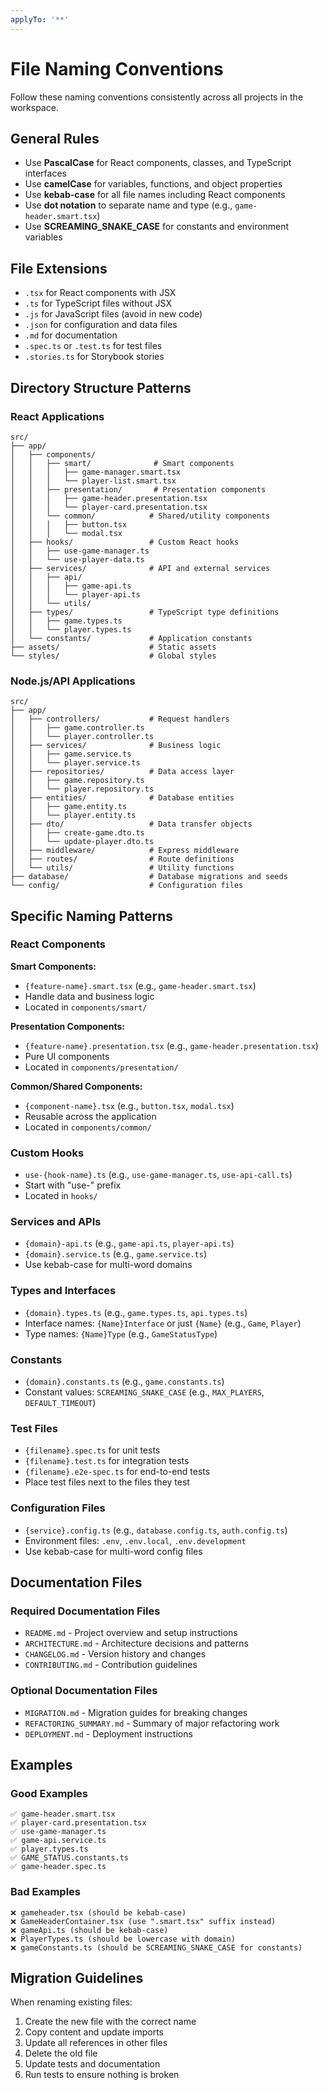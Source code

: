 ```yaml
---
applyTo: '**'
---
```


# File Naming Conventions

Follow these naming conventions consistently across all projects in the workspace.

## General Rules

- Use **PascalCase** for React components, classes, and TypeScript interfaces
- Use **camelCase** for variables, functions, and object properties
- Use **kebab-case** for all file names including React components
- Use **dot notation** to separate name and type (e.g., `game-header.smart.tsx`)
- Use **SCREAMING_SNAKE_CASE** for constants and environment variables

## File Extensions

- `.tsx` for React components with JSX
- `.ts` for TypeScript files without JSX
- `.js` for JavaScript files (avoid in new code)
- `.json` for configuration and data files
- `.md` for documentation
- `.spec.ts` or `.test.ts` for test files
- `.stories.ts` for Storybook stories

## Directory Structure Patterns

### React Applications

```
src/
├── app/
│   ├── components/
│   │   ├── smart/              # Smart components
│   │   │   ├── game-manager.smart.tsx
│   │   │   └── player-list.smart.tsx
│   │   ├── presentation/       # Presentation components
│   │   │   ├── game-header.presentation.tsx
│   │   │   └── player-card.presentation.tsx
│   │   └── common/            # Shared/utility components
│   │   │   ├── button.tsx
│   │   │   └── modal.tsx
│   ├── hooks/                 # Custom React hooks
│   │   ├── use-game-manager.ts
│   │   └── use-player-data.ts
│   ├── services/              # API and external services
│   │   ├── api/
│   │   │   ├── game-api.ts
│   │   │   └── player-api.ts
│   │   └── utils/
│   ├── types/                 # TypeScript type definitions
│   │   ├── game.types.ts
│   │   └── player.types.ts
│   └── constants/             # Application constants
├── assets/                    # Static assets
└── styles/                    # Global styles
```

### Node.js/API Applications

```
src/
├── app/
│   ├── controllers/           # Request handlers
│   │   ├── game.controller.ts
│   │   └── player.controller.ts
│   ├── services/              # Business logic
│   │   ├── game.service.ts
│   │   └── player.service.ts
│   ├── repositories/          # Data access layer
│   │   ├── game.repository.ts
│   │   └── player.repository.ts
│   ├── entities/              # Database entities
│   │   ├── game.entity.ts
│   │   └── player.entity.ts
│   ├── dto/                   # Data transfer objects
│   │   ├── create-game.dto.ts
│   │   └── update-player.dto.ts
│   ├── middleware/            # Express middleware
│   ├── routes/                # Route definitions
│   └── utils/                 # Utility functions
├── database/                  # Database migrations and seeds
└── config/                    # Configuration files
```

## Specific Naming Patterns

### React Components

**Smart Components:**

- `{feature-name}.smart.tsx` (e.g., `game-header.smart.tsx`)
- Handle data and business logic
- Located in `components/smart/`

**Presentation Components:**

- `{feature-name}.presentation.tsx` (e.g., `game-header.presentation.tsx`)
- Pure UI components
- Located in `components/presentation/`

**Common/Shared Components:**

- `{component-name}.tsx` (e.g., `button.tsx`, `modal.tsx`)
- Reusable across the application
- Located in `components/common/`

### Custom Hooks

- `use-{hook-name}.ts` (e.g., `use-game-manager.ts`, `use-api-call.ts`)
- Start with "use-" prefix
- Located in `hooks/`

### Services and APIs

- `{domain}-api.ts` (e.g., `game-api.ts`, `player-api.ts`)
- `{domain}.service.ts` (e.g., `game.service.ts`)
- Use kebab-case for multi-word domains

### Types and Interfaces

- `{domain}.types.ts` (e.g., `game.types.ts`, `api.types.ts`)
- Interface names: `{Name}Interface` or just `{Name}` (e.g., `Game`, `Player`)
- Type names: `{Name}Type` (e.g., `GameStatusType`)

### Constants

- `{domain}.constants.ts` (e.g., `game.constants.ts`)
- Constant values: `SCREAMING_SNAKE_CASE` (e.g., `MAX_PLAYERS`, `DEFAULT_TIMEOUT`)

### Test Files

- `{filename}.spec.ts` for unit tests
- `{filename}.test.ts` for integration tests
- `{filename}.e2e-spec.ts` for end-to-end tests
- Place test files next to the files they test

### Configuration Files

- `{service}.config.ts` (e.g., `database.config.ts`, `auth.config.ts`)
- Environment files: `.env`, `.env.local`, `.env.development`
- Use kebab-case for multi-word config files

## Documentation Files

### Required Documentation Files

- `README.md` - Project overview and setup instructions
- `ARCHITECTURE.md` - Architecture decisions and patterns
- `CHANGELOG.md` - Version history and changes
- `CONTRIBUTING.md` - Contribution guidelines

### Optional Documentation Files

- `MIGRATION.md` - Migration guides for breaking changes
- `REFACTORING_SUMMARY.md` - Summary of major refactoring work
- `DEPLOYMENT.md` - Deployment instructions

## Examples

### Good Examples

```
✅ game-header.smart.tsx
✅ player-card.presentation.tsx
✅ use-game-manager.ts
✅ game-api.service.ts
✅ player.types.ts
✅ GAME_STATUS.constants.ts
✅ game-header.spec.ts
```

### Bad Examples

```
❌ gameheader.tsx (should be kebab-case)
❌ GameHeaderContainer.tsx (use ".smart.tsx" suffix instead)
❌ gameApi.ts (should be kebab-case)
❌ PlayerTypes.ts (should be lowercase with domain)
❌ gameConstants.ts (should be SCREAMING_SNAKE_CASE for constants)
```

## Migration Guidelines

When renaming existing files:

1. Create the new file with the correct name
2. Copy content and update imports
3. Update all references in other files
4. Delete the old file
5. Update tests and documentation
6. Run tests to ensure nothing is broken

